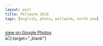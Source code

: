 ```yaml
---
layout: post
title: Pellworm 2018
tags: [english, photo, pellworm, north sea]
---
```

[view on Google Photos  
![](https://lh3.googleusercontent.com/neqbGGiqcA6lMpcIzBZTwbrroLcmaosa_7c5hcv-m5KhhlIFlgLBf5ta4JcMhQPKzYHfR9cYczVv1bFj00JuGRx9odUui12Kx9bZI5QINrzEQPWJghjkYRTtodL5zPx13ISm2vQlNWKqtL5n9yEYqHFxf2Y6AplmrmnWH75WgXh88vGPKgZlb6SLGFlY7drj97CsdRi258e_KOntlLeMLwSusxJzmHcYkBPRjR11qwzNG8zK_5esg3uQRqB8Tcw34_aZiJkxxLrH8wa7no-unYof41DXH1AbKPrbjtYnvJIs-8EGLtizrLryfRRjUtxMQpSltvd4Adjz-TMfmdX5Jv8ujdzQTTPVaLac0i7t70-9uLCP7pahNkEGxzoZwkhYSxxSgiKquHGUkh-f6R7AyyMRhPaaO9yEBeYuCuknxuuNd5p-ElhFZYkfqlBnM7oNGrMlHOZLgFoVYBey0n7YQF7JQij8qLihhSPbolaueTrUIZzRJHP_I95kkLZjiU2LSqeEi4FzrbITP014EwUy2doP6SRsxonPFIkWq18Vz1fsV25sxhjwxx9BZt_0Jnmd8IPfs5i2h9tTd-UemWJOOIfoaOD-RnySIdUZMYiR7-tIbhGBoOa2knNy06mK1_NHA3HJXlwBnxoDkradqmbqHsIfW71IvZuiI_1qbEVxCyWAhLiYbFjanzv1cs5_3u4tIzyyFi3_M0_Z7A8mbQ=w400)](https://photos.app.goo.gl/P2EWxqH4FFnfmSgV6){:target="_blank"}